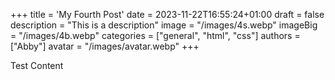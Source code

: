 +++
title = 'My Fourth Post'
date = 2023-11-22T16:55:24+01:00
draft = false
description = "This is a description"
image = "/images/4s.webp"
imageBig = "/images/4b.webp"
categories = ["general", "html", "css"]
authors = ["Abby"]
avatar = "/images/avatar.webp"
+++

Test Content
